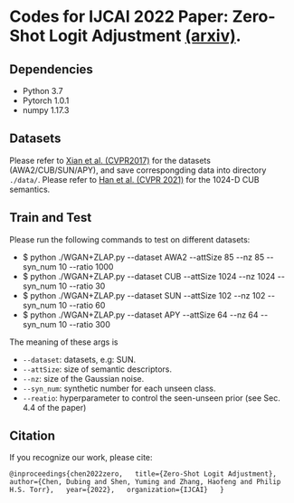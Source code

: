 # Codes for IJCAI 2022 Paper: Zero-Shot Logit Adjustment [(arxiv)](https://arxiv.org/abs/2204.11822).
## Dependencies
- Python 3.7
- Pytorch 1.0.1
- numpy 1.17.3
## Datasets
Please refer to [Xian et al. (CVPR2017)](https://www.mpi-inf.mpg.de/departments/computer-vision-and-machine-learning/research/zero-shot-learning/zero-shot-learning-the-good-the-bad-and-the-ugly) for the datasets (AWA2/CUB/SUN/APY), and save correspongding data into directory `./data/`. Please refer to [Han et al. (CVPR 2021)](https://github.com/Hanzy1996/CE-GZSL) for the 1024-D CUB semantics.
## Train and Test
Please run the following commands to test on different datasets:

- $ python ./WGAN+ZLAP.py --dataset AWA2 --attSize 85 --nz 85 --syn_num 10 --ratio 1000  
- $ python ./WGAN+ZLAP.py --dataset CUB --attSize 1024 --nz 1024  --syn_num 10 --ratio 30  
- $ python ./WGAN+ZLAP.py --dataset SUN --attSize 102 --nz 102 --syn_num 10 --ratio 60  
- $ python ./WGAN+ZLAP.py --dataset APY --attSize 64 --nz 64 --syn_num 10 --ratio 300  

The meaning of these args is

- `--dataset`: datasets, e.g: SUN.  
- `--attSize`: size of semantic descriptors.  
- `--nz`: size of the Gaussian noise.  
- `--syn_num`: synthetic number for each unseen class.  
- `--reatio`: hyperparameter to control the seen-unseen prior (see Sec. 4.4 of the paper)
## Citation
If you recognize our work, please cite:  

``@inproceedings{chen2022zero,  
  title={Zero-Shot Logit Adjustment},  
  author={Chen, Dubing and Shen, Yuming and Zhang, Haofeng and Philip H.S. Torr},  
  year={2022},  
  organization={IJCAI}  
}``
